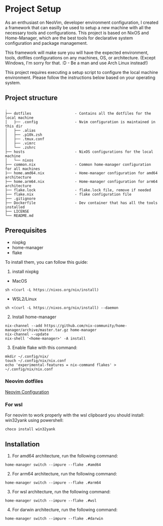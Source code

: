 # Project Setup
As an enthusiast on NeoVim, developer environment configuration, I created a framework that can easilly be used to setup a new machine with all the necessary tools and configurations. This project is based on NixOS and Home-Manager, which are the best tools for declarative system configuration and package management.

This framework will make sure you will have the expected environment, tools, dotfiles configurations on any machines, OS, or architecture. (Except Windows, I'm sorry for that. :D - Be a man and use Arch Linux instead!)

This project requires executing a setup script to configure the local machine environment. Please follow the instructions below based on your operating system.

## Project structure
```
.
├── dotfiles                    - Contains all the dotfiles for the local machine
│   ├── .config                 - Nvim configuration is maintained in this dir
│   ├── .alias
│   ├── .p10k.zsh
│   ├── .tmux.conf
│   ├── .vimrc
│   └── .zshrc
├── hosts                       - NixOS configurations for the local machine
│   └── nixos
├── common.nix                  - Common home-manager configuration for all machines
├── home.amd64.nix              - Home-manager configuration for amd64 architecture
├── home.arm64.nix              - Home-manager configuration for arm64 architecture
├── flake.lock                  - flake.lock file, remove if needed
├── flake.nix                   - flake configuration file
├── .gitignore
├── Dockerfile                  - Dev container that has all the tools installed
├── LICENSE
└── README.md
```

## Prerequisites
- nixpkg
- home-manager
- flake

To install them, you can follow this guide:
1. install nixpkg
- MacOS
```
sh <(curl -L https://nixos.org/nix/install)
```

- WSL2/Linux
```
sh <(curl -L https://nixos.org/nix/install) --daemon
```

2. Install home-manager
```
nix-channel --add https://github.com/nix-community/home-manager/archive/master.tar.gz home-manager
nix-channel --update
nix-shell '<home-manager>' -A install
```

3. Enable flake with this command:
```
mkdir ~/.config/nix/
touch ~/.config/nix/nix.conf
echo 'experimental-features = nix-command flakes' > ~/.config/nix/nix.conf
```

### Neovim dotfiles
[Neovim Configuration](./dotfiles/.config/nvim/README.md)

### For wsl
For neovim to work properly with the wsl clipboard you should install:
win32yank using powershell:
```
choco install win32yank
```

## Installation
1. For amd64 architecture, run the following command:
```
home-manager switch --impure --flake .#amd64
```

2. For arm64 architecture, run the following command:
```
home-manager switch --impure --flake .#arm64
```

3. For wsl architecture, run the following command:
```
home-manager switch --impure --flake .#wsl
```

4. For darwin architecture, run the following command:
```
home-manager switch --impure --flake .#darwin
```
